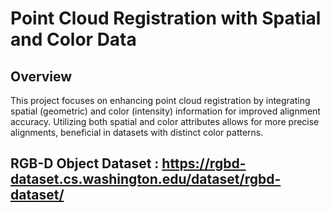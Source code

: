 # Point Cloud Registration with Spatial and Color Data

## Overview
This project focuses on enhancing point cloud registration by integrating spatial (geometric) and color (intensity) information for improved alignment accuracy. Utilizing both spatial and color attributes allows for more precise alignments, beneficial in datasets with distinct color patterns.

## RGB-D Object Dataset : https://rgbd-dataset.cs.washington.edu/dataset/rgbd-dataset/
